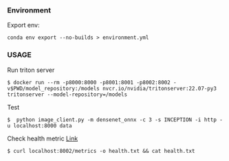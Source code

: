 ### Environment
Export env:
```console
conda env export --no-builds > environment.yml
```
### USAGE
Run triton server
```console
$ docker run --rm -p8000:8000 -p8001:8001 -p8002:8002 -v$PWD/model_repository:/models nvcr.io/nvidia/tritonserver:22.07-py3 tritonserver --model-repository=/models 
```
Test 
```console
$  python image_client.py -m densenet_onnx -c 3 -s INCEPTION -i http -u localhost:8000 data
```
Check health metric
[Link](https://github.com/triton-inference-server/server/blob/main/docs/user_guide/metrics.md)
```console
$ curl localhost:8002/metrics -o health.txt && cat health.txt
```
